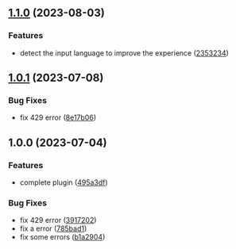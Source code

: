 ## [1.1.0](https://github.com/DreamOfIce/koishi-plugin-translator-deepl/compare/1.0.1...1.1.0) (2023-08-03)

### Features

- detect the input language to improve the experience ([2353234](https://github.com/DreamOfIce/koishi-plugin-translator-deepl/commit/23532343a4a905d8291cbb8a2e70c8fe014de11c))

## [1.0.1](https://github.com/DreamOfIce/koishi-plugin-translator-deepl/compare/1.0.0...1.0.1) (2023-07-08)

### Bug Fixes

- fix 429 error ([8e17b06](https://github.com/DreamOfIce/koishi-plugin-translator-deepl/commit/8e17b06a12a028095116b67fc647d4322e9be961))

## 1.0.0 (2023-07-04)

### Features

- complete plugin ([495a3df](https://github.com/DreamOfIce/koishi-plugin-translator-deepl/commit/495a3df26f92b9fb239d7853a554365f6f7bc852))

### Bug Fixes

- fix 429 error ([3917202](https://github.com/DreamOfIce/koishi-plugin-translator-deepl/commit/3917202b89770fd522bebe5f5e4d029ebdfea941))
- fix a error ([785bad1](https://github.com/DreamOfIce/koishi-plugin-translator-deepl/commit/785bad16b9e2b2af225c0512ae84067fdaa372c5))
- fix some errors ([b1a2904](https://github.com/DreamOfIce/koishi-plugin-translator-deepl/commit/b1a2904e6b5c27e344ce8f5e2fc8135008cb2b94))
